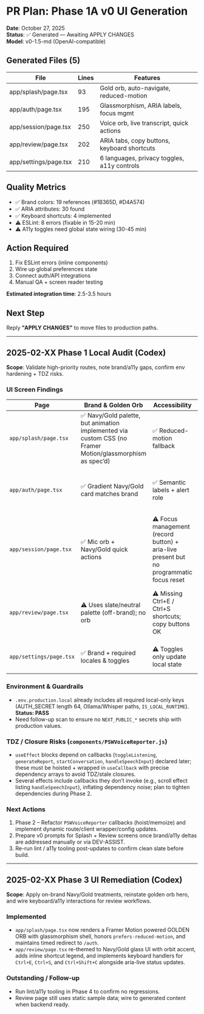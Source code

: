 # PR Plan: Phase 1A v0 UI Generation

**Date**: October 27, 2025  
**Status**: ✅ Generated — Awaiting APPLY CHANGES  
**Model**: v0-1.5-md (OpenAI-compatible)

## Generated Files (5)

| File | Lines | Features |
|------|-------|----------|
| app/splash/page.tsx | 93 | Gold orb, auto-navigate, reduced-motion |
| app/auth/page.tsx | 195 | Glassmorphism, ARIA labels, focus mgmt |
| app/session/page.tsx | 250 | Voice orb, live transcript, quick actions |
| app/review/page.tsx | 202 | ARIA tabs, copy buttons, keyboard shortcuts |
| app/settings/page.tsx | 210 | 6 languages, privacy toggles, a11y controls |

## Quality Metrics

- ✅ Brand colors: 19 references (#1B365D, #D4A574)
- ✅ ARIA attributes: 30 found
- ✅ Keyboard shortcuts: 4 implemented
- ⚠️ ESLint: 8 errors (fixable in 15-20 min)
- ⚠️ A11y toggles need global state wiring (30-45 min)

## Action Required

1. Fix ESLint errors (inline components)
2. Wire up global preferences state
3. Connect auth/API integrations
4. Manual QA + screen reader testing

**Estimated integration time**: 2.5-3.5 hours

## Next Step

Reply **"APPLY CHANGES"** to move files to production paths.

---

## 2025-02-XX Phase 1 Local Audit (Codex)

**Scope**: Validate high-priority routes, note brand/a11y gaps, confirm env hardening + TDZ risks.

### UI Screen Findings

| Page | Brand & Golden Orb | Accessibility | Notes |
|------|--------------------|---------------|-------|
| `app/splash/page.tsx` | ✅ Navy/Gold palette, but animation implemented via custom CSS (no Framer Motion/glassmorphism as spec’d) | ✅ Reduced-motion fallback | Need Framer Motion-powered golden orb + subtle glass layer. |
| `app/auth/page.tsx` | ✅ Gradient Navy/Gold card matches brand | ✅ Semantic labels + alert role | Confirm upstream admin-only routing (route currently public). |
| `app/session/page.tsx` | ✅ Mic orb + Navy/Gold quick actions | ⚠️ Focus management (record button) + aria-live present but no programmatic focus reset | Add managed focus when recording toggles; ensure keyboard shortcut helper stays accessible. |
| `app/review/page.tsx` | ⚠️ Uses slate/neutral palette (off-brand); no orb | ⚠️ Missing Ctrl+E / Ctrl+S shortcuts; copy buttons OK | Re-theme to Navy/Gold glass look; add keyboard handlers + status messaging. |
| `app/settings/page.tsx` | ✅ Brand + required locales & toggles | ⚠️ Toggles only update local state | Wire toggles to persisted/global prefs once store is ready. |

### Environment & Guardrails

- `.env.production.local` already includes all required local-only keys (AUTH_SECRET length 64, Ollama/Whisper paths, `IS_LOCAL_RUNTIME`). **Status: PASS**
- Need follow-up scan to ensure no `NEXT_PUBLIC_*` secrets ship with production values.

### TDZ / Closure Risks (`components/PSWVoiceReporter.js`)

- `useEffect` blocks depend on callbacks (`toggleListening`, `generateReport`, `startConversation`, `handleSpeechInput`) declared later; these must be hoisted + wrapped in `useCallback` with precise dependency arrays to avoid TDZ/stale closures.
- Several effects include callbacks they don’t invoke (e.g., scroll effect listing `handleSpeechInput`), inflating dependency noise; plan to tighten dependencies during Phase 2.

### Next Actions

1. Phase 2 – Refactor `PSWVoiceReporter` callbacks (hoist/memoize) and implement dynamic route/client wrapper/config updates.
2. Prepare v0 prompts for Splash + Review screens once brand/a11y deltas are addressed manually or via DEV-ASSIST.
3. Re-run lint / a11y tooling post-updates to confirm clean slate before build.

---

## 2025-02-XX Phase 3 UI Remediation (Codex)

**Scope**: Apply on-brand Navy/Gold treatments, reinstate golden orb hero, and wire keyboard/a11y interactions for review workflows.

### Implemented

- `app/splash/page.tsx` now renders a Framer Motion powered GOLDEN ORB with glassmorphism shell, honors `prefers-reduced-motion`, and maintains timed redirect to `/auth`.
- `app/review/page.tsx` re-themed to Navy/Gold glass UI with orbit accent, adds inline shortcut legend, and implements keyboard handlers for `Ctrl+E`, `Ctrl+S`, and `Ctrl+Shift+C` alongside aria-live status updates.

### Outstanding / Follow-up

- Run lint/a11y tooling in Phase 4 to confirm no regressions.
- Review page still uses static sample data; wire to generated content when backend ready.
